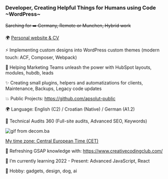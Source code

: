 ### Developer, Creating Helpful Things for Humans using Code ~WordPress~

~~Sarching for ➡️ Germany, Remote or Munchen, Hybrid work~~


🌍 [Personal website & CV](https://aleksandarperisic.com/)

⚡ Implementing custom designs into WordPress custom themes (modern touch: ACF, Composer, Webpack)

🚀 Helping Marketing Teams unleash the power with HubSpot layouts, modules, hubdb, leads

✨ Creating small plugins, helpers and automatizations for clients, Maintenance, Backups, Legacy code updates

💥 Public Projects: https://github.com/apsolut-public

🌍 Language: English (C2) / Croatian (Native) / German (A1.2) 

💬  Technical Audits 360 (Full-site audits, Advanced SEO, Keywords)



![gif from decom.ba](https://github.com/apsolut/apsolut/blob/main/apsolut-space.gif?raw=true)

[My time zone: Central European Time (CET)](https://www.worldtimebuddy.com/?pl=1&lid=3191281,2825297,5419384,5128581&h=3191281&hf=1)

🤔 Refreshing GSAP knowledge with: https://www.creativecodingclub.com/

🌱 I’m currently learning 2022 - Present: Advanced JavaScript, React 

🔭 Hobby: gadgets, design, dog, ai

<!--
**apsolut/apsolut** is a ✨ _special_ ✨ repository because its `README.md` (this file) appears on your GitHub profile.

Here are some ideas to get you started:

- 🔭 I’m currently working on ...
- 🌱 I’m currently learning ...
- 👯 I’m looking to collaborate on ...
- 🤔 I’m looking for help with ...
- 💬 Ask me about ...
- 📫 How to reach me: ...
- 😄 Pronouns: ...
- ⚡ Fun fact: ...
-->
